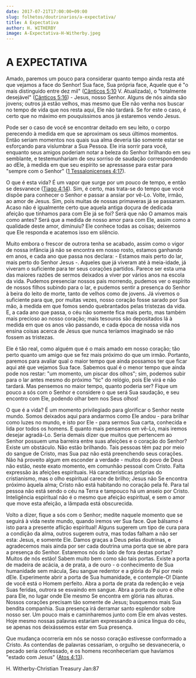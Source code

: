 ```yaml
---
date: 2017-07-21T17:00:00+09:00
slug: folhetos/doutrinarios/a-expectativa/ 
title: A Expectativa 
author: H. WITHERBY
image: A-Expectativa-H-Witherby.jpeg
---
```



A EXPECTATIVA
=============

Amado, paremos um pouco para considerar quanto tempo ainda resta até que
vejamos a face do Senhor! Sua face, Sua própria face, Aquele que é "o
mais distinguido entre dez mil" ([Cânticos
5:10](http://bibliaonline.com.br/acf/ct/5/10) V. Atualizada), o
"totalmente desejável" ([Cânticos
5:16](http://bibliaonline.com.br/acf/ct/5/16)) - Jesus, nosso Senhor.
Alguns de nós ainda são jovens; outros já estão velhos, mas mesmo que
Ele não venha nos buscar no tempo de vida que nos resta aqui, Ele não
tardará. Se for este o caso, é certo que no máximo em pouquíssimos anos
já estaremos vendo Jesus.

Pode ser o caso de você se encontrar deitado em seu leito, o corpo
perecendo à medida em que se aproximam os seus últimos momentos. Então
seriam momentos nos quais sua alma deveria tão somente estar se
esforçando para vislumbrar a Sua Pessoa. Ele iria sorrir para você,
enquanto seus amigos poderiam notar a beleza do Senhor brilhando em seu
semblante, e testemunhariam de seu sorriso de saudação correspondendo ao
dEle, à medida em que seu espírito se apressasse para estar para "sempre
com o Senhor" ([1 Tessalonicenses 4:17](http://bibliaonline.com.br/acf/1ts/4/17)).

O que é esta vida? É um vapor que surge por um pouco de tempo, e então
se desvanece ([Tiago 4:14](http://bibliaonline.com.br/acf/tg/4/14)). Sim, é
certo, mas trata-se do tempo que você dispõe para conhecer o Senhor e
passar a ansiar por vê-Lo. Volte, irmão, ao amor de Jesus. Sim, pois
muitas de nossas primaveras já se passaram. Acaso não é igualmente certo
que aquela antiga doçura de dedicada afeição que tínhamos para com Ele
já se foi? Será que não O amamos mais como antes? Será que a medida de
nosso amor para com Ele, assim como a qualidade deste amor, diminuiu?
Ele conhece todas as coisas; deixemos que Ele responda e acatemos isso
em silêncio.

Muito embora o frescor de outrora tenha se acabado, assim como o vigor
de nossa infância já não se encontra em nosso rosto, estamos ganhando em
anos, e cada ano que passa nos declara: - Estamos mais perto do lar,
mais perto do Senhor Jesus -. Aqueles que já viveram até à meia-idade,
já viveram o suficiente para ter seus corações partidos. Parece ser esta
uma das maiores razões de sermos deixados a viver por vários anos na
escola da vida. Pudemos presenciar nossos pais morrendo, pudemos ver o
espírito de nossos filhos subindo para o lar, e pudemos sentir a
presença do Senhor à beira do leito de morte, tanto de velhos como de
jovens. Já vivemos o suficiente para que, por muitas vezes, nosso
coração fosse sarado por Sua mão, à medida em que fomos sendo
quebrantados pelas tristezas da vida. E, a cada ano que passa, o céu não
somente fica mais perto, mas também mais precioso ao nosso coração; mais
tesouros são depositados lá à medida em que os anos vão passando, e cada
época de nossa vida nos ensina coisas acerca de Jesus que nunca teríamos
imaginado se não fossem as tristezas.

Ele é tão real, como alguém que é o mais amado em nosso coração; tão
perto quanto um amigo que se fez mais próximo do que um irmão. Portanto,
paremos para avaliar qual o maior tempo que ainda possamos ter que ficar
aqui até que vejamos Sua face. Sabemos qual é o menor tempo que ainda
pode nos restar: "um momento, um piscar dos olhos"; sim, podemos subir
para o lar antes mesmo do próximo "tic" do relógio, pois Ele virá e não
tardará. Mas pensemos no maior tempo, quanto poderia ser? Fique um pouco
a sós com o Senhor e considere o que será Sua saudação, e seu encontro
com Ele, podendo olhar bem nos Seus olhos!

O que é a vida? É um momento privilegiado para glorificar o Senhor neste
mundo. Somos deixados aqui para andarmos como Ele andou - para brilhar
como luzes no mundo, e isto por Ele - para sermos Sua carta, conhecida e
lida por todos os homens. E quanto mais pensamos em vê-Lo, mais iremos
desejar agradá-Lo. Seria demais dizer que muitos que pertencem ao Senhor
possuem uma barreira entre suas afeições e o coração do Senhor? Existe
um obstáculo. Não estão brilhando. Tais pessoas têm paz por meio do
sangue de Cristo, mas Sua paz não está preenchendo seus corações. Não há
proveito algum em esconder a verdade - muitos do povo de Deus não estão,
neste exato momento, em comunhão pessoal com Cristo. Falta expressão às
afeições espirituais. Há características próprias do cristianismo, mas o
olho espiritual carece de brilho; Jesus não Se encontra próximo àquela
alma; Cristo não está habitando no coração pela fé. Para tal pessoa não
está sendo o céu na Terra e tampouco há um anseio por Cristo.
Inteligência espiritual não é o mesmo que afeição espiritual, e sem o
amor que move esta afeição, a lâmpada está obscurecida.

Volto a dizer, fique a sós com o Senhor; medite naquele momento que se
seguirá à vida neste mundo, quando iremos ver Sua face. Que bálsamo é
isto para a presente aflição espiritual! Alguns sugerem um tipo de cura
para a condição da alma, outros sugerem outra, mas todas falham a não
ser esta: Jesus, e somente Ele. Damos graças a Deus pelas doutrinas, e
agradecemos mais ainda por ser cada doutrina uma porta que se abre para
a presença do Senhor. Estaremos nós do lado de fora destas portas?
Muitos de nós estão! Sabem muito bem como são tais portas. Existe a
porta de madeira de acácia, a de prata, a de ouro - o conhecimento de
Sua humanidade sem mácula, Seu sangue redentor e a glória do Pai por
meio dEle. Experimente abrir a porta de Sua humanidade, e contemple-O!
Diante de você está o Homem perfeito. Abra a porta de prata da redenção
e veja Suas feridas, outrora se esvaindo em sangue. Abra a porta de ouro
e olhe para Ele, no lugar onde Ele mesmo Se encontra em glória nas
alturas. Nossos corações precisam tão somente de Jesus; busquemos mais
Sua bendita companhia. Sua presença irá derramar santo esplendor sobre
nosso ser. Um pouco mais e caminharemos junto com Ele em alvas vestes.
Hoje mesmo nossas palavras estariam expressando a única língua do céu,
se apenas nos deixássemos estar em Sua presença.

Que mudança ocorreria em nós se nosso coração estivesse conformado a
Cristo. As contendas de palavras cessariam, o orgulho se desvaneceria, o
pecado seria confessado, e os homens reconheceriam que havíamos "estado
com Jesus" ([Atos 4:13](http://bibliaonline.com.br/acf/atos/4/13)).

H. Witherby-Christian Treasury Jan:87
